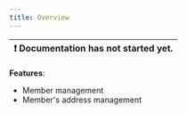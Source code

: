 ```yaml
---
title: Overview
---
```


| :exclamation:  Documentation has not started yet. |
|-------------------------------------------------- |


__Features__: 
- Member management
- Member's address management
<!-- 
- Create Member
- Update Member
- Validate Address -->